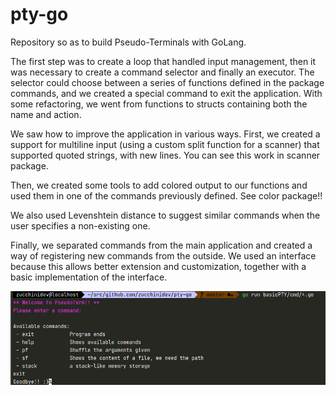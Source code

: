 # pty-go
Repository so as to build Pseudo-Terminals with GoLang.

The first step was to create a loop that handled input management, then it was necessary to create a
command selector and finally an executor. The selector could choose between a series of functions 
defined in the package commands, and we created a special command to exit the application. 
With some refactoring, we went from functions to structs containing both the name and action.


We saw how to improve the application in various ways. First, we created a support for multiline input 
(using a custom split function for a scanner) that supported quoted strings, with new lines. You can see this work in scanner package.


Then, we created some tools to add colored output to our functions and used them in one of the commands
previously defined. See color package!! 

We also used Levenshtein distance to suggest similar commands when the user specifies a non-existing one.

Finally, we separated commands from the main application and created a way of registering 
new commands from the outside. We used an interface because this allows better extension and 
customization, together with a basic implementation of the interface.

<p>
    <img src="https://raw.githubusercontent.com/zucchinidev/pty-go/master/img/visualization.png" />
</p>